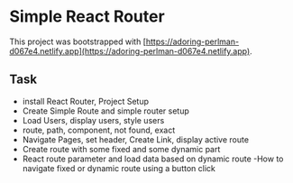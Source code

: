 # Simple React Router

This project was bootstrapped with [https://adoring-perlman-d067e4.netlify.app](https://adoring-perlman-d067e4.netlify.app).

## Task

- install React Router, Project Setup
- Create Simple Route and simple router setup
- Load Users, display users, style users
- route, path, component, not found, exact
- Navigate Pages, set header, Create Link, display active route
- Create route with some fixed and some dynamic part
- React route parameter and load data based on dynamic route
-How to navigate fixed or dynamic route using a button click


